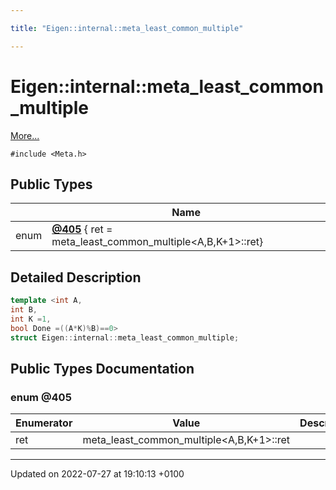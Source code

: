 ```yaml
---

title: "Eigen::internal::meta_least_common_multiple"

---
```


# Eigen::internal::meta_least_common_multiple



 [More...](#detailed-description)


`#include <Meta.h>`

## Public Types

|                | Name           |
| -------------- | -------------- |
| enum| **[@405](http://example.org/classes/structeigen_1_1internal_1_1meta__least__common__multiple/#enum-@405)** { ret = meta_least_common_multiple<A,B,K+1>::ret} |

## Detailed Description

```cpp
template <int A,
int B,
int K =1,
bool Done =((A*K)%B)==0>
struct Eigen::internal::meta_least_common_multiple;
```

## Public Types Documentation

### enum @405

| Enumerator | Value | Description |
| ---------- | ----- | ----------- |
| ret | meta_least_common_multiple<A,B,K+1>::ret|   |




-------------------------------

Updated on 2022-07-27 at 19:10:13 +0100